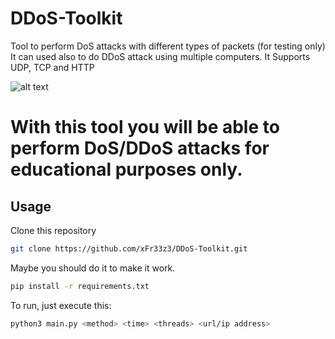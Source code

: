 # DDoS-Toolkit
Tool to perform DoS attacks with different types of packets (for testing only)
It can used also to do DDoS attack using multiple computers.
It Supports UDP, TCP and HTTP

![alt text](https://i.imgur.com/O0FHUxm.png)

# With this tool you will be able to perform DoS/DDoS attacks for educational purposes only.

## Usage
Clone this repository
```bash
git clone https://github.com/xFr33z3/DDoS-Toolkit.git
```

Maybe you should do it to make it work.
```bash
pip install -r requirements.txt
```

To run, just execute this:
```bash
python3 main.py <method> <time> <threads> <url/ip address>
```
